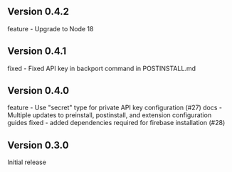 ## Version 0.4.2

feature - Upgrade to Node 18

## Version 0.4.1

fixed - Fixed API key in backport command in POSTINSTALL.md

## Version 0.4.0

feature - Use "secret" type for private API key configuration (#27)
docs - Multiple updates to preinstall, postinstall, and extension configuration guides
fixed - added dependencies required for firebase installation (#28)

## Version 0.3.0

Initial release
